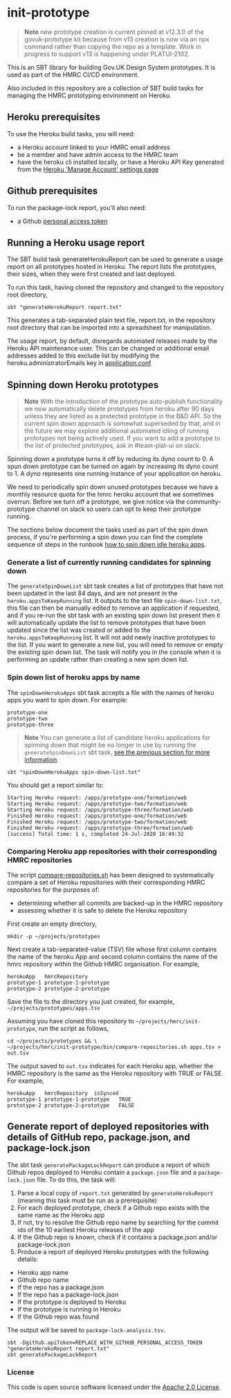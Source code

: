 # init-prototype

> **Note**
> new prototype creation is current pinned at v12.3.0 of the govuk-prototype kit because from v13 creation is now via an npx command rather than copying the repo as a template. Work in progress to support v13 is happening under PLATUI-2102.

This is an SBT library for building Gov.UK Design System prototypes. It is used as part 
of the HMRC CI/CD environment.

Also included in this repository are a collection of SBT build tasks for managing the HMRC
prototyping environment on Heroku.

## Heroku prerequisites

To use the Heroku build tasks, you will need:
* a Heroku account linked to your HMRC email address
* be a member and have admin access to the HMRC team
* have the heroku cli installed locally, or have a Heroku API Key generated from the [Heroku 'Manage Account' settings page](https://dashboard.heroku.com/account)

## Github prerequisites

To run the package-lock report, you'll also need:
* a Github [personal access token](https://github.com/settings/tokens/)

## Running a Heroku usage report

The SBT build task generateHerokuReport can be used to generate a usage report on all prototypes hosted
in Heroku. The report lists the prototypes, their sizes, when they were first created and last deployed.

To run this task, having cloned the repository and changed to the repository root directory,

```shell script
sbt "generateHerokuReport report.txt"
```

This generates a tab-separated plain text file, report.txt, in the repository root directory that can
be imported into a spreadsheet for manipulation.

The usage report, by default, disregards automated releases made by the Heroku API maintenance user. This can be 
changed or additional email addresses added to this exclude list by modifying the heroku.administratorEmails key
in [application.conf](src/main/resources/application.conf)

## Spinning down Heroku prototypes

> **Note**
> With the introduction of the prototype auto-publish functionality we now automatically delete prototypes from heroku after 90 days unless they are listed as a protected prototype in the B&D API. So the current spin down approach is somewhat superseded by that, and in the future we may explore additional automated idling of running prototypes not being actively used. If you want to add a prototype to the list of protected prototypes, ask in #team-plat-ui on slack.

Spinning down a prototype turns it off by reducing its dyno count to 0. A spun down prototype can be turned on again by
increasing its dyno count to 1. A dyno represents one running instance of your application on heroku. 

We need to periodically spin down unused prototypes because we have a monthly resource quota for the hmrc heroku account
that we sometimes overrun. Before we turn off a prototype, we give notice via the community-prototype channel on slack
so users can opt to keep their prototype running.

The sections below document the tasks used as part of the spin down process, if you're performing a spin down you can
find the complete sequence of steps in the
runbook [how to spin down idle heroku apps](./docs/maintainers/runbooks/how-to-spin-down-idle-heroku-apps.md).

### Generate a list of currently running candidates for spinning down

The `generateSpinDownList` sbt task creates a list of prototypes that have not been updated in the last 84 days, and are
not present in the `heroku.appsToKeepRunning` list. It outputs to the text file `spin-down-list.txt`, this file can then
be manually edited to remove an application if requested, and if you re-run the sbt task with an existing spin down list
present then it will automatically update the list to remove prototypes that have been updated since the list was
created or added to the `heroku.appsToKeepRunning` list. It will not add newly inactive prototypes to the list. If you 
want to generate a new list, you will need to remove or empty the existing spin down list. The task will notify you in 
the console when it is performing an update rather than creating a new spin down list.

### Spin down list of heroku apps by name

The `spinDownHerokuApps` sbt task accepts a file with the names of heroku apps you want to spin down. For example:

```text
prototype-one
prototype-two
prototype-three
```

> **Note**
> You can generate a list of candidate heroku applications for spinning down that might be no longer in use by running
> the `generateSpinDownList` sbt
> task, [see the previous section for more information](#generate-a-list-of-currently-running-candidates-for-spinning-down).

```shell script
sbt "spinDownHerokuApps spin-down-list.txt"
```

You should get a report similar to:

```text
Starting Heroku request: /apps/prototype-one/formation/web
Starting Heroku request: /apps/prototype-two/formation/web
Starting Heroku request: /apps/prototype-three/formation/web
Finished Heroku request: /apps/prototype-one/formation/web
Finished Heroku request: /apps/prototype-two/formation/web
Finished Heroku request: /apps/prototype-three/formation/web
[success] Total time: 1 s, completed 24-Jul-2020 16:49:32
```

### Comparing Heroku app repositories with their corresponding HMRC repositories

The script [compare-repositories.sh](bin/compare-repositories.sh) has been designed to systematically compare a set of Heroku repositories
with their corresponding HMRC repositories for the purposes of:
* determining whether all commits are backed-up in the HMRC repository
* assessing whether it is safe to delete the Heroku repository

First create an empty directory,

```shell script
mkdir -p ~/projects/prototypes 
```

Next create a tab-separated-value (TSV) file whose first column contains the name of the heroku App and second column
contains the name of the hmrc repository within the Github HMRC organisation. For example,

```text
herokuApp	hmrcRepository
prototype-1	prototype-1-prototype
prototype-2	prototype-2-prototype
```

Save the file to the directory you just created, for example, `~/projects/prototypes/apps.tsv`

Assuming you have cloned this repository to `~/projects/hmrc/init-prototype`, run the script as follows,

```shell script
cd ~/projects/prototypes && \
~/projects/hmrc/init-prototype/bin/compare-repositories.sh apps.tsv > out.tsv
```

The output saved to `out.tsv` indicates for each Heroku app, whether the HMRC repository is the same
as the Heroku repository with TRUE or FALSE. For example,

```text
herokuApp	hmrcRepository	isSynced
prototype-1	prototype-1-prototype	TRUE
prototype-2	prototype-2-prototype	FALSE
```

## Generate report of deployed repositories with details of GitHub repo, package.json, and package-lock.json

The sbt task `generatePackageLockReport` can produce a report of which Github repos deployed to Heroku contain a 
`package.json` file and a `package-lock.json` file. To do this, the task will:
1. Parse a local copy of `report.txt` generated by `generateHerokuReport` (meaning this task must be run as a prerequisite)
2. For each deployed prototype, check if a Github repo exists with the same name as the Heroku app
3. If not, try to resolve the Github repo name by searching for the commit ids of the 10 earliest Heroku releases of the app
4. If the Github repo is known, check if it contains a package.json and/or package-lock.json
5. Produce a report of deployed Heroku prototypes with the following details:
* Heroku app name
* Github repo name
* If the repo has a package.json
* If the repo has a package-lock.json
* If the prototype is deployed to Heroku
* If the prototype is running in Heroku
* If the Github repo was found

The output will be saved to `package-lock-analysis.tsv`.

```shell script
sbt -Dgithub.apiToken=REPLACE_WITH_GITHUB_PERSONAL_ACCESS_TOKEN "generateHerokuReport report.txt"
sbt generatePackageLockReport
```

### License

This code is open source software licensed under the [Apache 2.0 License]("http://www.apache.org/licenses/LICENSE-2.0.html").
